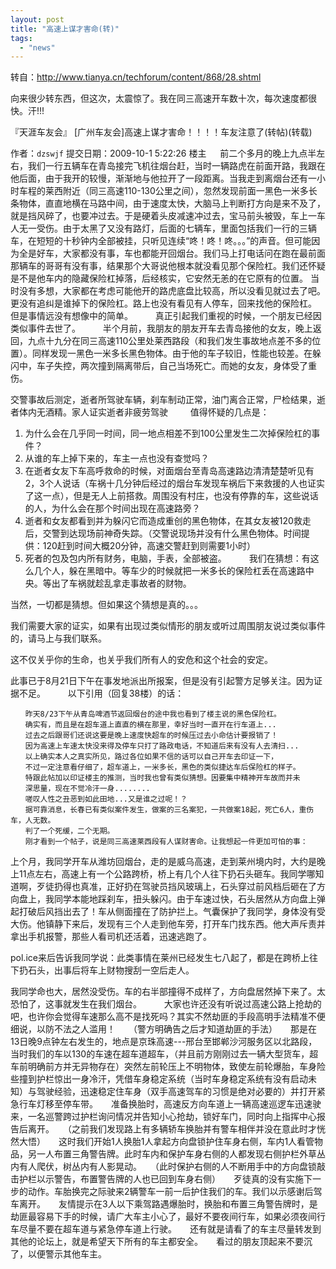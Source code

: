 ```yaml
---
layout: post
title: "高速上谋才害命(转)"
tags:
  - "news"
---
```



转自：<http://www.tianya.cn/techforum/content/868/28.shtml>

向来很少转东西，但这次，太震惊了。我在同三高速开车数十次，每次速度都很快。汗!!!

『天涯车友会』 [广州车友会]高速上谋才害命！！！！车友注意了(转帖)(转载)

作者：`dzswjf`   提交日期：2009-10-1 5:22:26	楼主
　
前二个多月的晚上九点半左右，我们一行五辆车在青岛接完飞机往烟台赶，当时一辆路虎在前面开路，我跟在他后面，由于我开的较慢，渐渐地与他拉开了一段距离。当我走到离烟台还有一小时车程的莱西附近（同三高速110-130公里之间），忽然发现前面一黑色一米多长条物体，直直地横在马路中间，由于速度太快，大脑马上判断打方向是来不及了，就是挡风碎了，也要冲过去。于是硬着头皮减速冲过去，宝马前头被毁，车上一车人无一受伤。由于太黑了又没有路灯，后面的七辆车，里面包括我们一行的三辆车，在短短的十秒钟内全部被挂，只听见连续“咚！咚！咚。。。”的声音。但可能因为全是好车，大家都没有事，车也都能开回烟台。我们马上打电话问在跑在最前面那辆车的哥哥有没有事，结果那个大哥说他根本就没看见那个保险杠。我们还怀疑是不是他车内的隐藏保险杠掉落，后经核实，它安然无恙的在它原有的位置。 当时没有多想，大家都在考虑可能他开的路虎底盘比较高，所以没看见就过去了吧。更没有追纠是谁掉下的保险杠。路上也没有看见有人停车，回来找他的保险杠。 但是事情远没有想像中的简单。
　　
真正引起我们重视的时候，一个朋友已经因类似事件去世了。
　　
半个月前，我朋友的朋友开车去青岛接他的女友，晚上返回，九点十九分在同三高速110公里处莱西路段（和我们发生事故地点差不多的位置）。同样发现一黑色一米多长黑色物体。由于他的车子较旧，性能也较差。在躲闪中，车子失控，两次撞到隔离带后，自己当场死亡。而她的女友，身体受了重伤。

交警事故后测定，逝者所驾驶车辆，刹车制动正常，油门离合正常，尸检结果，逝者体内无酒精。家人证实逝者非疲劳驾驶
　　
值得怀疑的几点是：
　　
1. 为什么会在几乎同一时间，同一地点相差不到100公里发生二次掉保险杠的事件？
2. 从谁的车上掉下来的，车主一点也没有查觉吗？　
3. 在逝者女友下车高呼救命的时候，对面烟台至青岛高速路边清清楚楚听见有2，3个人说话（车祸十几分钟后经过的烟台车发现车祸后下来救援的人也证实了这一点），但是无人上前搭救。周围没有村庄，也没有停靠的车，这些说话的人，为什么会在那个时间出现在高速路旁？
4. 逝者和女友都看到并为躲闪它而造成重创的黑色物体，在其女友被120救走后，交警到达现场前神奇失踪。（交警说现场并没有什么黑色物体。时间提供：120赶到时间大概20分钟，高速交警赶到则需要1小时）
5. 死者的包及包内所有财务，电脑，手表，全部被盗。
　　
我们在猜想：有这么几个人，躲在黑暗中。等车少的时候就把一米多长的保险杠丢在高速路中央。等出了车祸就趁乱拿走事故者的财物。

当然，一切都是猜想。但如果这个猜想是真的。。。

我们需要大家的证实，如果有出现过类似情形的朋友或听过周围朋友说过类似事件的，请马上与我们联系。

这不仅关乎你的生命，也关乎我们所有人的安危和这个社会的安定。

此事已于8月21日下午在事发地派出所报案，但是没有引起警方足够关注。因为证据不足。
　　
以下引用（回复38楼）的话：

```
　　昨天8/23下午从青岛啤酒节返回烟台的途中我也看到了楼主说的黑色保险杠。
　　确实有，而且是在超车道上直直的横在那里，幸好当时一直开在行车道上...
　　过去之后跟哥们还说这要是晚上速度快超车的时候压过去小命估计要报销了！
　　因为高速上车速太快没来得及停车只打了路政电话，不知道后来有没有人去清扫...
　　以上确实本人之真实所见，路过各位如果不信的话可以自己开车去印证一下，
　　不过一定注意看仔细了，超车道上，一米多长，黑色的类似捷达车后保险杠的样子。
　　特跟此帖加以印证楼主的推测，当时我也曾有类似猜想。因要集中精神开车故而并未
　　深思量，现在不觉冷汗一身........
　　嗟叹人性之丑恶到如此田地...又是谁之过呢！？
　　据可靠消息，长春已有类似案件发生，做案的三名案犯，一共做案18起，死亡6人，重伤车，人无数。
　　判了一个死缓，二个无期。
　　刚才看到一个帖子，说是同三高速莱西段有人谋财害命。让我想起一件更加可怕的事：
```

上个月，我同学开车从潍坊回烟台，走的是威乌高速，走到莱州境内时，大约是晚上11点左右，高速上有一个公路跨桥，桥上有几个人往下扔石头砸车。我同学哪知道啊，歹徒扔得也真准，正好扔在驾驶员挡风玻璃上，石头穿过前风档后砸在了方向盘上，我同学本能地踩刹车，扭头躲闪。由于车速过快，石头居然从方向盘上弹起打破后风挡出去了！车从侧面撞在了防护拦上。气囊保护了我同学，身体没有受大伤。他镇静下来后，发现有三个人走到他车旁，打开车门找东西。他大声斥责并拿出手机报警，那些人看司机还活着，迅速逃跑了。

pol.ice来后告诉我同学说：此类事情在莱州已经发生七八起了，都是在跨桥上往下扔石头，出事后将车上财物搜刮一空后走人。

我同学命也大，居然没受伤。车的右半部撞得不成样了，方向盘居然掉下来了。太恐怕了，这事就发生在我们烟台。
　　
大家也许还没有听说过高速公路上抢劫的吧，也许你会觉得车速那么高不是找死吗？其实不然劫匪的手段高明手法精准不便细说，以防不法之人滥用！　　（警方明确告之后才知道劫匪的手法）　　那是在13日晚9点钟左右发生的，地点是京珠高速---邢台至邯郸沙河服务区以北路段，当时我们的车以130的车速在超车道超车，（并且前方刚刚过去一辆大型货车，超车前明确前方并无异物存在）突然左前轮压上不明物体，致使左前轮爆胎，车身险些撞到护栏惊出一身冷汗，凭借车身稳定系统（当时车身稳定系统有没有启动未知）与驾驶经验，迅速稳定住车身（双手高速驾车的习惯是绝对必要的）并打开紧急行车灯移至停车带。　　准备换胎时，高速反方向车道上一辆高速巡逻车迅速驶来，一名巡警跨过护栏询问情况并告知小心抢劫，锁好车门，同时向上指挥中心报告后离开。　　（之前我们发现路上有多辆轿车换胎并有警车相伴并没在意此时才恍然大悟）　　这时我们开始1人换胎1人拿起方向盘锁护住车身右侧，车内1人看管物品，另一人布置三角警告牌。此时车内和保护车身右侧的人都发现右侧护栏外草丛内有人爬伏，树丛内有人影晃动。　　（此时保护右侧的人不断用手中的方向盘锁敲击护栏以示警告，布置警告牌的人也已回到车身右侧）　　歹徒真的没有实施下一步的动作。车胎换完之际驶来2辆警车一前一后护住我们的车。我们以示感谢后驾车离开。　　友情提示在3人以下乘驾路遇爆胎时，换胎和布置三角警告牌时，是劫匪最容易下手的时候，请广大车主小心了，最好不要夜间行车，如果必须夜间行车尽量不要在超车道与紧急停车道上行驶。　　还有就是请看了的车主尽量转发到其他的论坛上，就是希望天下所有的车主都安全。　　看过的朋友顶起来不要沉了，以便警示其他车主。
　　
　　
